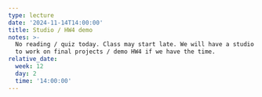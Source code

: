 ```yaml
---
type: lecture
date: '2024-11-14T14:00:00'
title: Studio / HW4 demo
notes: >-
  No reading / quiz today. Class may start late. We will have a studio session
  to work on final projects / demo HW4 if we have the time.
relative_date:
  week: 12
  day: 2
  time: '14:00:00'
---
```

